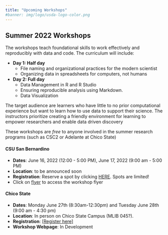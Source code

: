 ```yaml
---
title: "Upcoming Workshops"
#banner: img/logo/usda-logo-color.png
---
```



## Summer 2022 Workshops

The workshops teach foundational skills to work effectively and reproducibly with data and code. The curriculum will include:

* **Day 1: Half day**
    * File naming and organizational practices for the modern scientist
    * Organizing data in spreadsheets for computers, not humans
* **Day 2: Full day**
  * Data Management in R and R Studio
  * Ensuring reproducible analysis using Markdown.
  * Data Visualization
  

The target audience are learners who have little to no prior computational experience but want to learn how to use data to support their science. The instructors prioritize creating a friendly environment for learning to empower researchers and enable data driven discovery

These workshops are _free_ to anyone involved in the summer research programs (such as CSC2 or Adelante at Chico State)

#### CSU San Bernardino

* **Dates**: June 16, 2022 (12:00 - 5:00 PM), June 17, 2022 (9:00 am - 5:00 PM)
* **Location**: to be announced soon
* **Registration**: Reserve a spot by clicking  [HERE](https://forms.gle/9H6LVk1mkQPNj9hQ9). Spots are limited! 
* Click on [flyer](/WorkshopFlyers/Flyer-Summer-2022-CSUSB.png) to access the workshop flyer

#### Chico State

* **Dates**:  Monday June 27th (8:30am-12:30pm) and Tuesday June 28th (9:00 am - 4:30 pm)
* **Location**: In person on Chico State Campus (MLIB 045?).
* **Registration**: [[Register here]](https://forms.gle/g26QTxUqZARzeM2cA)
* **Workshop Webpage**: In Development


